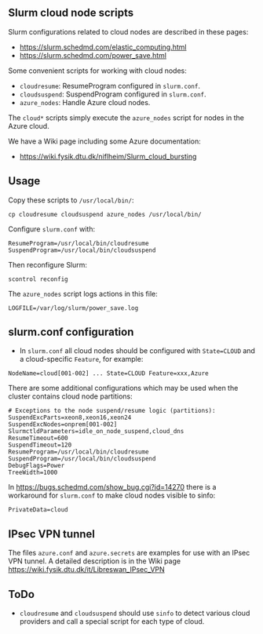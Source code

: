 Slurm cloud node scripts
------------------------

Slurm configurations related to cloud nodes are described in these pages:

* https://slurm.schedmd.com/elastic_computing.html
* https://slurm.schedmd.com/power_save.html

Some convenient scripts for working with cloud nodes:

* ```cloudresume```: ResumeProgram configured in ```slurm.conf```.
* ```cloudsuspend```: SuspendProgram configured in ```slurm.conf```.
* ```azure_nodes```: Handle Azure cloud nodes.

The ```cloud*``` scripts simply execute the ```azure_nodes``` script for nodes in the Azure cloud.

We have a Wiki page including some Azure documentation:

* https://wiki.fysik.dtu.dk/niflheim/Slurm_cloud_bursting

Usage
-----

Copy these scripts to ```/usr/local/bin/```:
```
cp cloudresume cloudsuspend azure_nodes /usr/local/bin/
```

Configure ```slurm.conf``` with:
```
ResumeProgram=/usr/local/bin/cloudresume
SuspendProgram=/usr/local/bin/cloudsuspend
```

Then reconfigure Slurm:
```
scontrol reconfig
```

The ```azure_nodes``` script logs actions in this file:
```
LOGFILE=/var/log/slurm/power_save.log
```

slurm.conf configuration
------------------------

* In ```slurm.conf``` all cloud nodes should be configured with ```State=CLOUD``` and a cloud-specific ```Feature```, for example:

```
NodeName=cloud[001-002] ... State=CLOUD Feature=xxx,Azure
```

There are some additional configurations which may be used when the cluster contains cloud node partitions:

```
# Exceptions to the node suspend/resume logic (partitions):
SuspendExcParts=xeon8,xeon16,xeon24
SuspendExcNodes=onprem[001-002]
SlurmctldParameters=idle_on_node_suspend,cloud_dns
ResumeTimeout=600
SuspendTimeout=120
ResumeProgram=/usr/local/bin/cloudresume
SuspendProgram=/usr/local/bin/cloudsuspend
DebugFlags=Power
TreeWidth=1000
```

In https://bugs.schedmd.com/show_bug.cgi?id=14270 there is a workaround for ```slurm.conf``` to make cloud nodes visible to sinfo:
```
PrivateData=cloud
```


IPsec VPN tunnel
----------------

The files ```azure.conf``` and ```azure.secrets``` are examples for use with an IPsec VPN tunnel.
A detailed description is in the Wiki page 
https://wiki.fysik.dtu.dk/it/Libreswan_IPsec_VPN

ToDo
----

* ```cloudresume``` and ```cloudsuspend``` should use ```sinfo``` to detect 
  various cloud providers and call a special script for each type of cloud.

